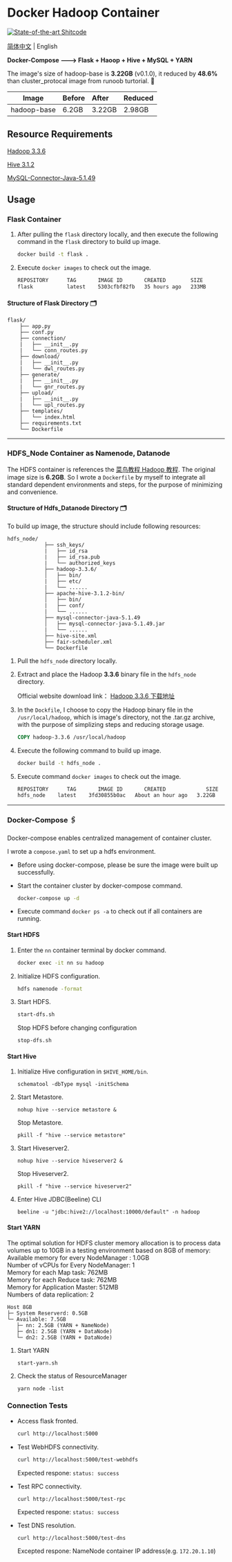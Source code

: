 # Docker Hadoop Container

[![State-of-the-art Shitcode](https://img.shields.io/static/v1?label=State-of-the-art&message=Shitcode&color=7B5804)](https://github.com/trekhleb/state-of-the-art-shitcode)

[简体中文](./README_zh.md) | English

**Docker-Compose ---> Flask + Haoop + Hive + MySQL + YARN**

The image's size of hadoop-base is **3.22GB** (v0.1.0), it reduced by **48.6%** than cluster_protocal image from runoob turtorial. 🚀

|    Image    |Before|After|Reduced|
|:----------:|:----|:----|:------|
|hadoop-base|6.2GB|3.22GB|2.98GB|

## Resource Requirements

[Hadoop 3.3.6](https://dlcdn.apache.org/hadoop/common/hadoop-3.3.6/hadoop-3.3.6.tar.gz)

[Hive 3.1.2](https://dlcdn.apache.org/hive/hive-4.0.1/apache-hive-4.0.1-bin.tar.gz)

[MySQL-Connector-Java-5.1.49](https://dev.mysql.com/get/Downloads/Connector-J/mysql-connector-java-5.1.49.tar.gz)

## Usage

### Flask Container

1. After pulling the `flask` directory locally, and then execute the following command in the  `flask` directory to build up image.
    ```bash
    docker build -t flask .
    ```

2. Execute `docker images` to check out the image.
    ```bash
    REPOSITORY      TAG       IMAGE ID       CREATED        SIZE
    flask           latest    5303cfbf82fb   35 hours ago   233MB
    ```

#### Structure of Flask Directory 🗂️

```
flask/
    ├── app.py
    ├── conf.py
    ├── connection/
    |   ├── __init__.py
    |   └── conn_routes.py
    ├── download/
    |   ├── __init__.py
    |   └── dwl_routes.py
    ├── generate/
    |   ├── __init__.py
    |   └── gnr_routes.py
    ├── upload/
    |   ├── __init__.py
    |   └── upl_routes.py
    ├── templates/
    │   └── index.html
    ├── requirements.txt
    └── Dockerfile
```

---

### HDFS_Node Container as Namenode, Datanode

The HDFS container is references the [菜鸟教程 Hadoop 教程](https://www.runoob.com/w3cnote/hadoop-tutorial.html). The original image size is **6.2GB**. So I wrote a `Dockerfile` by myself to integrate all standard dependent environments and steps, for the purpose of minimizing and convenience. 

#### Structure of Hdfs_Datanode Directory 🗂️

To build up image, the structure should include following resources: 

```
hdfs_node/
            ├── ssh_keys/
            |   ├── id_rsa
            |   ├── id_rsa.pub
            |   └── authorized_keys
            ├── hadoop-3.3.6/
            │   ├── bin/
            |   ├── etc/
            |   └── ......
            ├── apache-hive-3.1.2-bin/
            │   ├── bin/
            |   ├── conf/
            |   └── ......
            ├── mysql-connector-java-5.1.49
            │   ├── mysql-connector-java-5.1.49.jar
            |   └── ......
            ├── hive-site.xml
            ├── fair-scheduler.xml
            └── Dockerfile
```
    
1. Pull the `hdfs_node` directory locally.

2. Extract and place the Hadoop **3.3.6** binary file in the `hdfs_node` directory.

    Official website download link：
    [Hadoop 3.3.6 下载地址](https://dlcdn.apache.org/hadoop/common/hadoop-3.3.6/hadoop-3.3.6.tar.gz)

3. In the `Dockfile`, I choose to copy the Hadoop binary file in the `/usr/local/hadoop`, which is image's directory, not the .tar.gz archive, with the purpose of simplizing steps and reducing storage usage.
    ```Dockerfile
    COPY hadoop-3.3.6 /usr/local/hadoop
    ```

4. Execute the following command to build up image.
    ```bash
    docker build -t hdfs_node .
    ```

5. Execute command `docker images` to check out the image.
    ```bash
    REPOSITORY      TAG       IMAGE ID       CREATED             SIZE
    hdfs_node    latest    3fd30855b0ac   About an hour ago   3.22GB
    ```

---

### Docker-Compose 🖇️

Docker-compose enables centralized management of container cluster.

I wrote a `compose.yaml` to set up a hdfs environment.

- Before using docker-compose, please be sure the image were built up successfully.

- Start the container cluster by docker-compose command.
    ```bash
    docker-compose up -d
    ```

- Execute command `docker ps -a` to check out if all containers are running.

#### Start HDFS

1. Enter the `nn` container terminal by docker command.

    ```bash
    docker exec -it nn su hadoop
    ```

2. Initialize HDFS configuration.
    
    ```bash
    hdfs namenode -format
    ```

3. Start HDFS.

    ```bash
    start-dfs.sh
    ```

    Stop HDFS before changing configuration

    ```bash
    stop-dfs.sh
    ```

#### Start Hive

1. Initialize Hive configuration in `$HIVE_HOME/bin`.

    ```
    schematool -dbType mysql -initSchema
    ```
2. Start Metastore.

    ```
    nohup hive --service metastore &
    ```

    Stop Metastore.

    ```
    pkill -f "hive --service metastore"
    ```

3. Start Hiveserver2.

    ```
    nohup hive --service hiveserver2 &
    ```

    Stop Hiveserver2.

    ```
    pkill -f "hive --service hiveserver2"
    ```

4. Enter Hive JDBC(Beeline) CLI

    ```
    beeline -u "jdbc:hive2://localhost:10000/default" -n hadoop
    ```
    
#### Start YARN

The optimal solution for HDFS cluster memory allocation is to process data volumes up to 10GB in a testing environment based on 8GB of memory:<br>
Available memory for every NodeManager : 1.0GB <br>
Number of vCPUs for Every NodeManager: 1 <br>
Memory for each Map task: 762MB <br>
Memory for each Reduce task: 762MB <br>
Memory for Application Master: 512MB <br>
Numbers of data replication: 2 <br>

```
Host 8GB
├─ System Reserverd: 0.5GB
└─ Available: 7.5GB
   ├─ nn: 2.5GB (YARN + NameNode)
   ├─ dn1: 2.5GB (YARN + DataNode)
   └─ dn2: 2.5GB (YARN + DataNode)
```

1. Start YARN
    ```
    start-yarn.sh
    ```

2. Check the status of ResourceManager

    ```
    yarn node -list
    ```
    
### Connection Tests

- Access flask fronted.

    ```bash
    curl http://localhost:5000
    ```

- Test WebHDFS connectivity.

    ```bash
    curl http://localhost:5000/test-webhdfs
    ```

    Expected respone: `status: success`

- Test RPC connectivity.

    ```
    curl http://localhost:5000/test-rpc
    ```

    Expected respone: `status: success`

- Test DNS resolution.

    ```
    curl http://localhost:5000/test-dns
    ```

    Excepted respone: NameNode container IP address(e.g. `172.20.1.10`)
